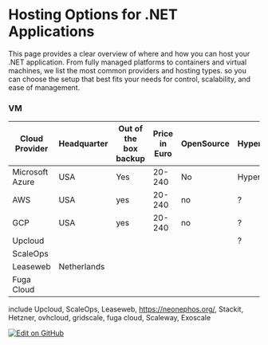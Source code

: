 # Hosting Options for .NET Applications

This page provides a clear overview of where and how you can host your .NET application. From fully managed platforms to containers and virtual machines, we list the most common providers and hosting types. 
so you can choose the setup that best fits your needs for control, scalability, and ease of management.


### VM

| Cloud Provider    |   Headquarter | Out of the box backup | Price in Euro | OpenSource | Hypervisor |CO2 | Documentation |  
| -------------     | ------------- |-------------          |------------- |-------------|------------|-----|------------- |
| Microsoft Azure   | USA           | Yes                    |20-240       | No          |  Hyper-V   | ?   | https://learn.microsoft.com/en-us/azure/aks/ |  
| AWS               | USA           | yes                    |20-240       | no          | ?          | ?   | https://docs.aws.amazon.com/eks/|
| GCP               | USA           | yes                    |20-240       | no          | ?          | ?    |  https://cloud.google.com/kubernetes-engine/ |   
| Upcloud           |               |                        |              |             | ?         |      | | 
| ScaleOps          |               |                        |               |           |             |      | | 
| Leaseweb          | Netherlands   |                         |             |             |           |       || 
|Fuga Cloud         |                |                         |              |          |              |      ||




include Upcloud, ScaleOps, Leaseweb, https://neonephos.org/, Stackit, Hetzner, ovhcloud, gridscale, fuga cloud, Scaleway, Exoscale





[![Edit on GitHub](https://img.shields.io/badge/Edit_on_GitHub-blue?logo=github)](https://github.com/mikekrom1/nomadsky/edit/main/content/hostingdotnet.md)
